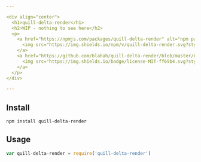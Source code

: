 ```yaml
---

<div align="center">
  <h1>quill-delta-render</h1>
  <h2>WIP - nothing to see here</h2>
  <p>
    <a href="https://npmjs.com/packages/quill-delta-render" alt="npm package">
      <img src="https://img.shields.io/npm/v/quill-delta-render.svg?style=flat-square">
    </a>
    <a href="https://github.com/blahah/quill-delta-render/blob/master/LICENSE" alt="MIT license">
      <img src="https://img.shields.io/badge/license-MIT-ff69b4.svg?style=flat-square">
    </a>
  </p>
</div>

---
```


## Install

```
npm install quill-delta-render
```

## Usage

``` js
var quill-delta-render = require('quill-delta-render')
```
